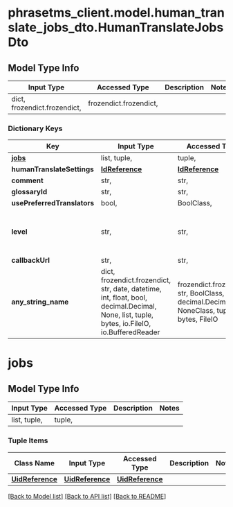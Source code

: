 # phrasetms_client.model.human_translate_jobs_dto.HumanTranslateJobsDto

## Model Type Info

| Input Type                   | Accessed Type          | Description | Notes |
| ---------------------------- | ---------------------- | ----------- | ----- |
| dict, frozendict.frozendict, | frozendict.frozendict, |             |

### Dictionary Keys

| Key                         | Input Type                                                                                                                                  | Accessed Type                                                                           | Description                                                        | Notes                                           |
| --------------------------- | ------------------------------------------------------------------------------------------------------------------------------------------- | --------------------------------------------------------------------------------------- | ------------------------------------------------------------------ | ----------------------------------------------- |
| **[jobs](#jobs)**           | list, tuple,                                                                                                                                | tuple,                                                                                  |                                                                    |
| **humanTranslateSettings**  | [**IdReference**](IdReference.md)                                                                                                           | [**IdReference**](IdReference.md)                                                       |                                                                    |
| **comment**                 | str,                                                                                                                                        | str,                                                                                    |                                                                    | [optional]                                      |
| **glossaryId**              | str,                                                                                                                                        | str,                                                                                    |                                                                    | [optional]                                      |
| **usePreferredTranslators** | bool,                                                                                                                                       | BoolClass,                                                                              |                                                                    | [optional]                                      |
| **level**                   | str,                                                                                                                                        | str,                                                                                    |                                                                    | [optional] must be one of ["STANDARD", "PRO", ] |
| **callbackUrl**             | str,                                                                                                                                        | str,                                                                                    |                                                                    | [optional]                                      |
| **any_string_name**         | dict, frozendict.frozendict, str, date, datetime, int, float, bool, decimal.Decimal, None, list, tuple, bytes, io.FileIO, io.BufferedReader | frozendict.frozendict, str, BoolClass, decimal.Decimal, NoneClass, tuple, bytes, FileIO | any string name can be used but the value must be the correct type | [optional]                                      |

# jobs

## Model Type Info

| Input Type   | Accessed Type | Description | Notes |
| ------------ | ------------- | ----------- | ----- |
| list, tuple, | tuple,        |             |

### Tuple Items

| Class Name                          | Input Type                          | Accessed Type                       | Description | Notes |
| ----------------------------------- | ----------------------------------- | ----------------------------------- | ----------- | ----- |
| [**UidReference**](UidReference.md) | [**UidReference**](UidReference.md) | [**UidReference**](UidReference.md) |             |

[[Back to Model list]](../../README.md#documentation-for-models) [[Back to API list]](../../README.md#documentation-for-api-endpoints) [[Back to README]](../../README.md)
